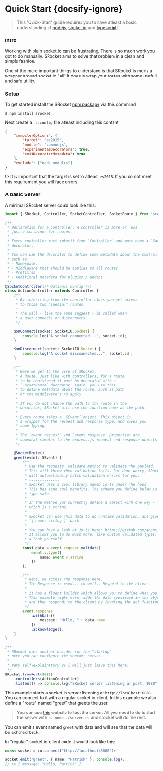 # Quick Start {docsify-ignore}

> This 'Quick-Start' guide requires you to have atleast a basic understanding of
> [nodejs](nodejs.org), [socket.io](socket.io) and [typescript](https://www.typescriptlang.org/)!

### Intro

Working with plain socket.io can be frustrating. There is so much work you got to do manually.
SRocket aims to solve that problem in a clean and simple fashion.

One of the more important things to understand is that SRocket is merly a wrapper around socket.io
"all" it does is wrap your routes with some usefull and safe utility.

### Setup

To get started install the SRocket [npm package](https://www.npmjs.com/package/srocket) via this command

`$ npm install srocket`

Next create a `.tsconfig` file atleast including this content

```json
{
	"compilerOptions": {
		"target": "es2015",
		"module": "commonjs",
		"experimentalDecorators": true,
		"emitDecoratorMetadata": true
	},
	"exclude": ["node_modules"]
}
```

!> It is important that the target is set to atleast `es2015`. If you do not meet this requirement you will face
errors.

### A basic Server

A minimal SRocket server could look like this:

```ts
import { SRocket, Controller, SocketController, SocketRoute } from "srocket";

/**
 * Declaration for a controller, A controller is more or less
 * just a container for routes.
 *
 * Every controller must inherit from `Controller` and must have a `SocketController`
 * decorator.
 *
 * You can use the decorator to define some metadata about the controller
 * such as:
 * - Namespace,
 * - Middleware that should be applies to all routes
 * - Prefix'es
 * - Additional metadata for plugins / addons
 */
@SocketController(/* Optional Config */)
class ActionController extends Controller {
	/**
	 * By inheriting from the controller class you get access
	 * to those two "special" routes.
	 *
	 * The will - like the name suggest - be called when
	 * a user connects or disconnects.
	 */

	$onConnect(socket: SocketIO.Socket) {
		console.log("A socket connected...", socket.id);
	}

	$onDisconnect(socket: SocketIO.Socket) {
		console.log("A socket disconnected...", socket.id);
	}

	/**
	 * Here we get to the core of SRocket.
	 * A Route, Just like with controllers, for a route
	 * to be registered it must be decorated with a
	 * `SocketRoute` decorator. Again, you use this
	 * to define metadata about the route, such as path
	 * or the middleware's to apply
	 *
	 * If you do not change the path to the route in the
	 * decorator, SRocket will use the function name as the path.
	 *
	 * Every route takes a `SEvent` object. This object is
	 * a wrapper for the request and response type, and saves you
	 * some typing.
	 *
	 * The `event.request` and `event.response` properties are
	 * somewhat simular to the express.js request and response objects.
	 */

	@SocketRoute()
	greet(event: SEvent) {
		/**
		 * Use the requests' validate method to validate the payload.
		 * This will throw when validation fails. But dont worry, SRocket
		 * will automatically catch validation errors for you.
		 * --------------
		 * SRocket uses a cool library named io-ts under the hood.
		 * This has some cool benefits. The schema you define below is 100%
		 * type safe.
		 *
		 * In the method you currently define a object with one key - "name"
		 * which is a string.
		 *
		 * SRocket can use this data to do runtime validation, and give back a
		 * `{ name: string }` back.
		 *
		 * You can have a look at io-ts here: https://github.com/gcanti/io-ts
		 * It allows you to do much more, like custom validated types, but have
		 * a look yourself.
		 */
		const data = event.request.validate(
			event.v.type({
				name: event.v.string
			})
		);

		/**
		 * Next, we access the response here,
		 * The Response is used... to well.. Respond to the client.
		 *
		 * It has a fluent builder which allows you to define what you want to do
		 * This example right here, adds the data specified in the object to the payload
		 * and then responds to the client by invoking the ack funciton of socket.io
		 */
		event.response
			.withData({
				message: "Hello, " + data.name
			})
			.acknowledge();
	}
}

/**
 * SRocket uses another builder for the "startup"
 * Here you can configure the SRocket server.
 *
 * Very self-explainatory so i will just leave this here.
 */
SRocket.fromPort(8080)
	.controllers(ActionController)
	.listen(() => console.log("SRocket server listening at port: 8080"));
```

This example starts a socket.io server listening at `http://localhost:8080`.
You can connect to it with a regular socket.io client, In this example we also define
a "route" named "greet" that greets the user.

> You can use [this](https://amritb.github.io/socketio-client-tool/) website to test the server.
> All you need to do is start the server with `ts-node ./server.ts` and srocket will do the rest.

You can emit a event named `greet` with data and will see that the data will be echo'ed back.

In "regular" socket.io-client code it would look like this:

```ts
const socket = io.connect("http://localhost:8080");

socket.emit("greet", { name: "Patrick" }, console.log);
// >> { message: "Hello, Patrick" }
```

